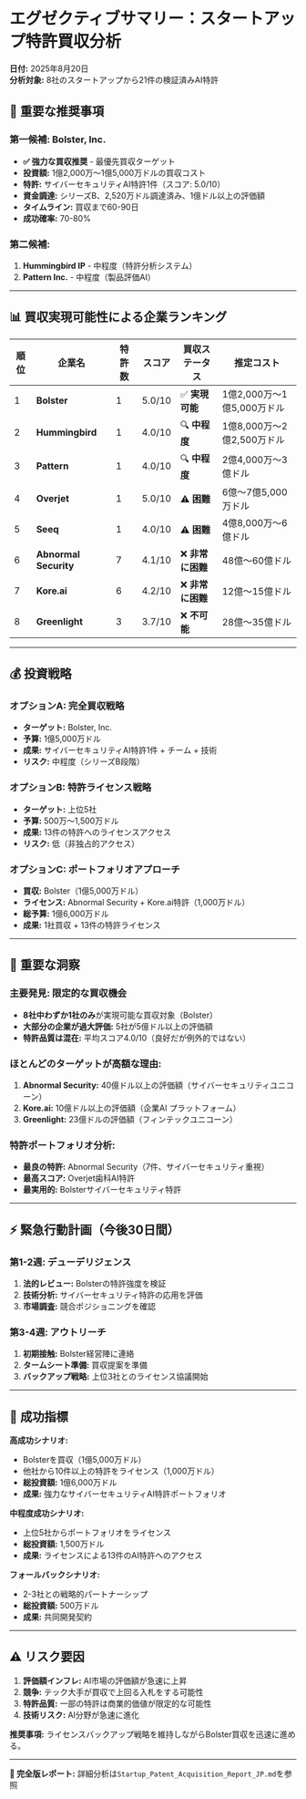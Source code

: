 # エグゼクティブサマリー：スタートアップ特許買収分析

**日付:** 2025年8月20日  
**分析対象:** 8社のスタートアップから21件の検証済みAI特許

## 🎯 重要な推奨事項

### **第一候補: Bolster, Inc.**
- **✅ 強力な買収推奨** - 最優先買収ターゲット
- **投資額:** 1億2,000万〜1億5,000万ドルの買収コスト
- **特許:** サイバーセキュリティAI特許1件（スコア: 5.0/10）
- **資金調達:** シリーズB、2,520万ドル調達済み、1億ドル以上の評価額
- **タイムライン:** 買収まで60-90日
- **成功確率:** 70-80%

### **第二候補:**
1. **Hummingbird IP** - 中程度（特許分析システム）
2. **Pattern Inc.** - 中程度（製品評価AI）

---

## 📊 買収実現可能性による企業ランキング

| 順位 | 企業名 | 特許数 | スコア | 買収ステータス | 推定コスト |
|------|---------|---------|-------|-------------------|---------------|
| 1 | **Bolster** | 1 | 5.0/10 | ✅ **実現可能** | 1億2,000万〜1億5,000万ドル |
| 2 | **Hummingbird** | 1 | 4.0/10 | 🔍 **中程度** | 1億8,000万〜2億2,500万ドル |
| 3 | **Pattern** | 1 | 4.0/10 | 🔍 **中程度** | 2億4,000万〜3億ドル |
| 4 | **Overjet** | 1 | 5.0/10 | ⚠️ **困難** | 6億〜7億5,000万ドル |
| 5 | **Seeq** | 1 | 4.0/10 | ⚠️ **困難** | 4億8,000万〜6億ドル |
| 6 | **Abnormal Security** | 7 | 4.1/10 | ❌ **非常に困難** | 48億〜60億ドル |
| 7 | **Kore.ai** | 6 | 4.2/10 | ❌ **非常に困難** | 12億〜15億ドル |
| 8 | **Greenlight** | 3 | 3.7/10 | ❌ **不可能** | 28億〜35億ドル |

---

## 💰 投資戦略

### **オプションA: 完全買収戦略**
- **ターゲット:** Bolster, Inc.
- **予算:** 1億5,000万ドル
- **成果:** サイバーセキュリティAI特許1件 + チーム + 技術
- **リスク:** 中程度（シリーズB段階）

### **オプションB: 特許ライセンス戦略** 
- **ターゲット:** 上位5社
- **予算:** 500万〜1,500万ドル
- **成果:** 13件の特許へのライセンスアクセス
- **リスク:** 低（非独占的アクセス）

### **オプションC: ポートフォリオアプローチ**
- **買収:** Bolster（1億5,000万ドル）
- **ライセンス:** Abnormal Security + Kore.ai特許（1,000万ドル）
- **総予算:** 1億6,000万ドル
- **成果:** 1社買収 + 13件の特許ライセンス

---

## 🚨 重要な洞察

### **主要発見: 限定的な買収機会**
- **8社中わずか1社のみ**が実現可能な買収対象（Bolster）
- **大部分の企業が過大評価:** 5社が5億ドル以上の評価額
- **特許品質は混在:** 平均スコア4.0/10（良好だが例外的ではない）

### **ほとんどのターゲットが高額な理由:**
1. **Abnormal Security:** 40億ドル以上の評価額（サイバーセキュリティユニコーン）
2. **Kore.ai:** 10億ドル以上の評価額（企業AI プラットフォーム）
3. **Greenlight:** 23億ドルの評価額（フィンテックユニコーン）

### **特許ポートフォリオ分析:**
- **最良の特許:** Abnormal Security（7件、サイバーセキュリティ重視）
- **最高スコア:** Overjet歯科AI特許
- **最実用的:** Bolsterサイバーセキュリティ特許

---

## ⚡ 緊急行動計画（今後30日間）

### **第1-2週: デューデリジェンス**
1. **法的レビュー:** Bolsterの特許強度を検証
2. **技術分析:** サイバーセキュリティ特許の応用を評価
3. **市場調査:** 競合ポジショニングを確認

### **第3-4週: アウトリーチ**
1. **初期接触:** Bolster経営陣に連絡
2. **タームシート準備:** 買収提案を準備
3. **バックアップ戦略:** 上位3社とのライセンス協議開始

---

## 🎯 成功指標

**高成功シナリオ:**
- Bolsterを買収（1億5,000万ドル）
- 他社から10件以上の特許をライセンス（1,000万ドル）
- **総投資額:** 1億6,000万ドル
- **成果:** 強力なサイバーセキュリティAI特許ポートフォリオ

**中程度成功シナリオ:**
- 上位5社からポートフォリオをライセンス
- **総投資額:** 1,500万ドル
- **成果:** ライセンスによる13件のAI特許へのアクセス

**フォールバックシナリオ:**
- 2-3社との戦略的パートナーシップ
- **総投資額:** 500万ドル
- **成果:** 共同開発契約

---

## ⚠️ リスク要因

1. **評価額インフレ:** AI市場の評価額が急速に上昇
2. **競争:** テック大手が買収で上回る入札をする可能性  
3. **特許品質:** 一部の特許は商業的価値が限定的な可能性
4. **技術リスク:** AI分野が急速に進化

**推奨事項:** ライセンスバックアップ戦略を維持しながらBolster買収を迅速に進める。

---

**📁 完全版レポート:** 詳細分析は`Startup_Patent_Acquisition_Report_JP.md`を参照